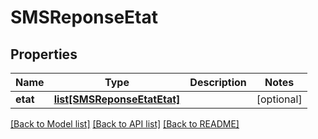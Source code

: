 # SMSReponseEtat

## Properties
Name | Type | Description | Notes
------------ | ------------- | ------------- | -------------
**etat** | [**list[SMSReponseEtatEtat]**](SMSReponseEtatEtat.md) |  | [optional] 

[[Back to Model list]](../README.md#documentation-for-models) [[Back to API list]](../README.md#documentation-for-api-endpoints) [[Back to README]](../README.md)


